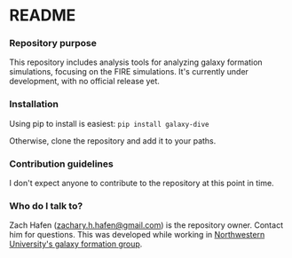 # README #

### Repository purpose ###

This repository includes analysis tools for analyzing galaxy formation simulations, focusing on the FIRE simulations.
It's currently under development, with no official release yet.

### Installation ###

Using pip to install is easiest:
`pip install galaxy-dive`

Otherwise, clone the repository and add it to your paths.

### Contribution guidelines ###

I don't expect anyone to contribute to the repository at this point in time.

### Who do I talk to? ###

Zach Hafen (zachary.h.hafen@gmail.com) is the repository owner. Contact him for questions.
This was developed while working in [Northwestern University's galaxy formation group](http://galaxies.northwestern.edu/).
